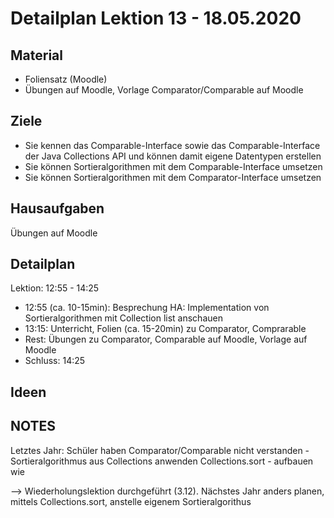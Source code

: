 Detailplan Lektion 13 - 18.05.2020
===========================================

Material
--------

* Foliensatz (Moodle)
* Übungen auf Moodle, Vorlage Comparator/Comparable auf Moodle

Ziele
-----
* Sie kennen das Comparable-Interface sowie das Comparable-Interface der Java Collections API und können damit eigene Datentypen erstellen
* Sie können Sortieralgorithmen mit dem Comparable-Interface umsetzen
* Sie können Sortieralgorithmen mit dem Comparator-Interface umsetzen

Hausaufgaben
--------------

Übungen auf Moodle


Detailplan
----------

Lektion: 12:55 - 14:25

* 12:55 (ca. 10-15min): Besprechung HA: Implementation von Sortieralgorithmen mit Collection list anschauen
* 13:15: Unterricht, Folien (ca. 15-20min) zu Comparator, Comprarable
* Rest: Übungen zu Comparator, Comparable auf Moodle, Vorlage auf Moodle
* Schluss: 14:25


Ideen
--------

NOTES
----------

Letztes Jahr: Schüler haben Comparator/Comparable nicht verstanden - Sortieralgorithmus aus Collections anwenden Collections.sort - aufbauen wie

--> Wiederholungslektion durchgeführt (3.12). Nächstes Jahr anders planen, mittels Collections.sort, anstelle eigenem Sortieralgorithus
